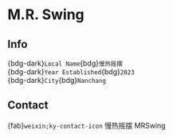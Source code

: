 # M.R. Swing

## Info

{bdg-dark}`Local Name`{bdg}`慢热摇摆`  
{bdg-dark}`Year Established`{bdg}`2023`  
{bdg-dark}`City`{bdg}`Nanchang`  

## Contact

{fab}`weixin;ky-contact-icon` 慢热摇摆 MRSwing  
